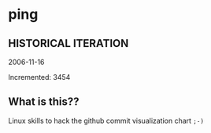 # ping

## HISTORICAL ITERATION
2006-11-16

Incremented: 3454

## What is this?? 
Linux skills to hack the github commit visualization chart `;-)`

